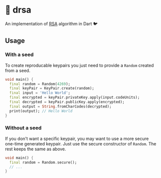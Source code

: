 # :closed_lock_with_key: drsa

An implementation of [RSA](https://en.wikipedia.org/wiki/RSA_(cryptosystem)) algorithm in Dart :bird:

## Usage

### With a seed

To create reproducable keypairs you just need to provide a `Random` created from a seed.

```dart
void main() {
  final random = Random(4269);
  final keyPair = KeyPair.create(random);
  final input = 'Hello World';
  final encrypted = keyPair.privateKey.apply(input.codeUnits);
  final decrypted = keyPair.publicKey.apply(encrypted);
  final output = String.fromCharCodes(decrypted);
  print(output); // Hello World
}
```

### Without a seed

If you don't want a specific keypair, you may want to use a more secure one-time generated keypair.
Just use the secure constructor of `Random`. The rest keeps the same as above.

```dart
void main() {
  final random = Random.secure();
  // ...
}
```
